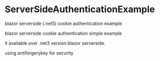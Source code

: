 # ServerSideAuthenticationExample
blazor serverside (.net5) cookie authentication example

blazor serverside cookie authentication simple example

it available over .net3 version blazor serverside.

using antiforgerykey for security
